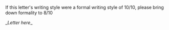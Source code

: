 If this letter's writing style were a formal writing style of 10/10, please bring down formality to 8/10  

\__Letter here__